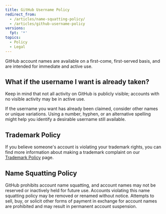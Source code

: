 ```yaml
---
title: GitHub Username Policy
redirect_from:
  - /articles/name-squatting-policy/
  - /articles/github-username-policy
versions:
  fpt: '*'
topics:
  - Policy
  - Legal
---
```


GitHub account names are available on a first-come, first-served basis, and are intended for immediate and active use.

## What if the username I want is already taken?

Keep in mind that not all activity on GitHub is publicly visible; accounts with no visible activity may be in active use.

If the username you want has already been claimed, consider other names or unique variations. Using a number, hyphen, or an alternative spelling might help you identify a desirable username still available.

## Trademark Policy

If you believe someone's account is violating your trademark rights, you can find more information about making a trademark complaint on our [Trademark Policy](/articles/github-trademark-policy/) page.

## Name Squatting Policy

GitHub prohibits account name squatting, and account names may not be reserved or inactively held for future use. Accounts violating this name squatting policy may be removed or renamed without notice. Attempts to sell, buy, or solicit other forms of payment in exchange for account names are prohibited and may result in permanent account suspension.

